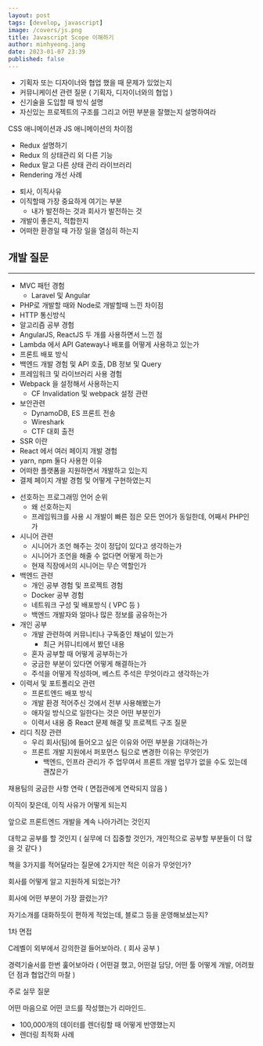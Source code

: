 ```yaml
---
layout: post
tags: [develop, javascript]
image: /covers/js.png
title: Javascript Scope 이해하기
author: minhyeong.jang
date: 2023-01-07 23:39
published: false
---
```


- 기획자 또는 디자이너와 협업 했을 때 문제가 있었는지
- 커뮤니케이션 관련 질문 ( 기획자, 디자이너와의 협업 )
- 신기술을 도입할 때 방식 설명
- 자신있는 프로젝트의 구조를 그리고 어떤 부분을 잘했는지 설명하여라

CSS 애니메이션과 JS 애니메이션의 차이점

- Redux 설명하기
- Redux 의 상태관리 외 다른 기능
- Redux 말고 다른 상태 관리 라이브러리
- Rendering 개선 사례

* 퇴사, 이직사유
* 이직할때 가장 중요하게 여기는 부분
  - 내가 발전하는 것과 회사가 발전하는 것
* 개발이 좋은지, 적합한지
* 어떠한 환경일 때 가장 일을 열심히 하는지

## 개발 질문

---

- MVC 패턴 경험
  - Laravel 및 Angular
- PHP로 개발할 때와 Node로 개발할때 느낀 차이점
- HTTP 통신방식
- 알고리즘 공부 경험
- AngularJS, ReactJS 두 개를 사용하면서 느낀 점
- Lambda 에서 API Gateway나 배포를 어떻게 사용하고 있는가
- 프론트 배포 방식
- 백엔드 개발 경험 및 API 호출, DB 정보 및 Query
- 프레임워크 및 라이브러리 사용 경험
- Webpack 을 설정해서 사용하는지
  - CF Invalidation 및 webpack 설정 관련
- 보안관련
  - DynamoDB, ES 프론트 전송
  - Wireshark
  - CTF 대회 출전
- SSR 이란
- React 에서 여러 페이지 개발 경험
- yarn, npm 둘다 사용한 이유
- 어떠한 플랫폼을 지원하면서 개발하고 있는지
- 결제 페이지 개발 경험 및 어떻게 구현하였는지

* 선호하는 프로그래밍 언어 순위
  - 왜 선호하는지
  - 프레임워크를 사용 시 개발이 빠른 점은 모든 언어가 동일한데, 어째서 PHP인가
* 시니어 관련
  - 시니어가 조언 해주는 것이 정답이 있다고 생각하는가
  - 시니어가 조언을 해줄 수 없다면 어떻게 하는가
  - 현재 직장에서의 시니어는 무슨 역할인가
* 백엔드 관련
  - 개인 공부 경험 및 프로젝트 경험
  - Docker 공부 경험
  - 네트워크 구성 및 배포방식 ( VPC 등 )
  - 백엔드 개발자와 얼마나 많은 정보를 공유하는가
* 개인 공부
  - 개발 관련하여 커뮤니티나 구독중인 채널이 있는가
    - 최근 커뮤니티에서 봤던 내용
  - 혼자 공부할 때 어떻게 공부하는가
  - 궁금한 부분이 있다면 어떻게 해결하는가
  - 주석을 어떻게 작성하며, 베스트 주석은 무엇이라고 생각하는가
* 이력서 및 포트폴리오 관련
  - 프론트엔드 배포 방식
  - 개발 환경 적어주신 것에서 전부 사용해봤는가
  - 애자일 방식으로 일한다는 것은 어떤 부분인가
  - 이력서 내용 중 React 문제 해결 및 프로젝트 구조 질문
* 리디 직장 관련
  - 우리 회사(팀)에 들어오고 싶은 이유와 어떤 부분을 기대하는가
  - 프론트 개발 지원에서 퍼포먼스 팀으로 변경한 이유는 무엇인가
    - 백엔드, 인프라 관리가 주 업무여서 프론트 개발 업무가 없을 수도 있는데 괜찮은가

채용팀의 궁금한 사항 연락 ( 면접관에게 연락되지 않음 )

이직이 잦은데, 이직 사유가 어떻게 되는지

앞으로 프론트엔드 개발을 계속 나아가려는 것인지

대학교 공부를 할 것인지 ( 실무에 더 집중할 것인가, 개인적으로 공부할 부분들이 더 많을 것 같다 )

책을 3가지를 적어달라는 질문에 2가지만 적은 이유가 무엇인가?

회사를 어떻게 알고 지원하게 되었는가?

회사에 어떤 부분이 가장 끌렸는가?

자기소개를 대화하듯이 편하게 적었는데, 블로그 등을 운영해보셨는지?

1차 면접

C레벨이 외부에서 강의한걸 들어보아라. ( 회사 공부 )

경력기술서를 한번 훑어보아라 ( 어떤걸 했고, 어떤걸 담당, 어떤 툴 어떻게 개발, 어려웠던 점과 협업간의 마찰 )

주로 실무 질문

어떤 마음으로 어떤 코드를 작성했는가 리마인드.

- 100,000개의 데이터를 렌더링할 때 어떻게 반영했는지
- 렌더링 최적화 사례
